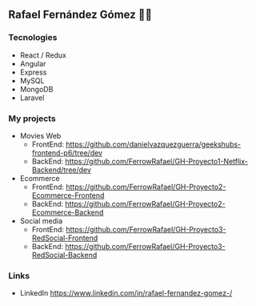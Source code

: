 ## Rafael Fernández Gómez 👨‍💻

### Tecnologies

- React / Redux
- Angular
- Express
- MySQL
- MongoDB
- Laravel

### My projects

 - Movies Web
    * FrontEnd: https://github.com/danielvazquezguerra/geekshubs-frontend-p6/tree/dev
    * BackEnd: https://github.com/FerrowRafael/GH-Proyecto1-Netflix-Backend/tree/dev
 - Ecommerce
    * FrontEnd: https://github.com/FerrowRafael/GH-Proyecto2-Ecommerce-Frontend
    * BackEnd: https://github.com/FerrowRafael/GH-Proyecto2-Ecommerce-Backend
 - Social media
    * FrontEnd: https://github.com/FerrowRafael/GH-Proyecto3-RedSocial-Frontend
    * BackEnd: https://github.com/FerrowRafael/GH-Proyecto3-RedSocial-Backend
    
 ### Links
  - LinkedIn https://www.linkedin.com/in/rafael-fernandez-gomez-/
<!--
**FerrowRafael/FerrowRafael** is a ✨ _special_ ✨ repository because its `README.md` (this file) appears on your GitHub profile.

Here are some ideas to get you started:

- 🔭 I’m currently working on ...
- 🌱 I’m currently learning ...
- 👯 I’m looking to collaborate on ...
- 🤔 I’m looking for help with ...
- 💬 Ask me about ...
- 📫 How to reach me: ...
- 😄 Pronouns: ...
- ⚡ Fun fact: ...
-->
